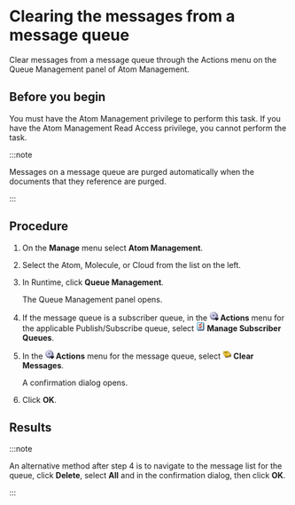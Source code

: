 # Clearing the messages from a message queue

<head>
  <meta name="guidename" content="Integration"/>
  <meta name="context" content="GUID-67de7146-870b-415c-994b-7bfd11eab177"/>
</head>

Clear messages from a message queue through the Actions menu on the Queue Management panel of Atom Management.

## Before you begin

You must have the Atom Management privilege to perform this task. If you have the Atom Management Read Access privilege, you cannot perform the task.

:::note

Messages on a message queue are purged automatically when the documents that they reference are purged.

:::

## Procedure

1.  On the **Manage** menu select **Atom Management**.

2.  Select the Atom, Molecule, or Cloud from the list on the left.

3.  In Runtime, click **Queue Management**.

    The Queue Management panel opens.

4.  If the message queue is a subscriber queue, in the **![](../Images/main-ic-gear-blue-and-arrow-black-16_188e61d7-2204-48ad-b085-15fa4a70615d.jpg) Actions** menu for the applicable Publish/Subscribe queue, select **![](../Images/main-ic-document-with-two-red-checkmarks-16_839b7a6c-7f81-4605-8fea-034697f24074.jpg) Manage Subscriber Queues**.

5.  In the **![](../Images/main-ic-gear-blue-and-arrow-black-16_188e61d7-2204-48ad-b085-15fa4a70615d.jpg) Actions** menu for the message queue, select **![](../Images/main-ic-basket-yellow-empty-16_7ccf1616-056a-4cdb-9d45-9a1e69859888.jpg) Clear Messages**.

    A confirmation dialog opens.

6.  Click **OK**.

## Results

:::note

An alternative method after step 4 is to navigate to the message list for the queue, click **Delete**, select **All** and in the confirmation dialog, then click **OK**.

:::
